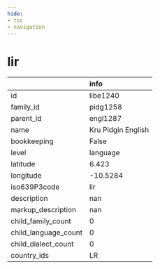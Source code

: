 ```yaml
---
hide:
- toc
- navigation
---
```

# lir
|                      | info               |
|:---------------------|:-------------------|
| id                   | libe1240           |
| family_id            | pidg1258           |
| parent_id            | engl1287           |
| name                 | Kru Pidgin English |
| bookkeeping          | False              |
| level                | language           |
| latitude             | 6.423              |
| longitude            | -10.5284           |
| iso639P3code         | lir                |
| description          | nan                |
| markup_description   | nan                |
| child_family_count   | 0                  |
| child_language_count | 0                  |
| child_dialect_count  | 0                  |
| country_ids          | LR                 |
